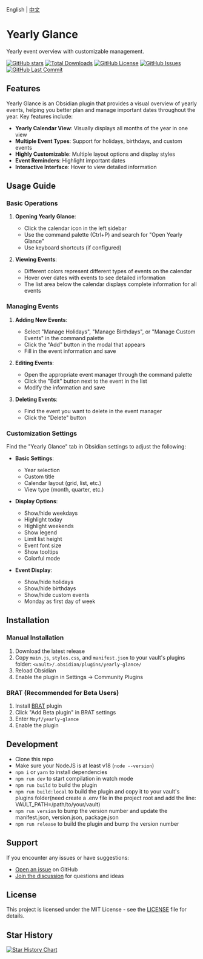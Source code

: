 English | [中文](./README-zh.md)

# Yearly Glance

Yearly event overview with customizable management.

[![GitHub stars](https://img.shields.io/github/stars/Moyf/yearly-glance?style=flat&label=Stars)](https://github.com/Moyf/yearly-glance/stargazers)
[![Total Downloads](https://img.shields.io/github/downloads/Moyf/yearly-glance/total?style=flat&label=Total%20Downloads)](https://github.com/Moyf/yearly-glance/releases)
[![GitHub License](https://img.shields.io/github/license/Moyf/yearly-glance?style=flat&label=License)](https://github.com/Moyf/yearly-glance/blob/master/LICENSE)
[![GitHub Issues](https://img.shields.io/github/issues/Moyf/yearly-glance?style=flat&label=Issues)](https://github.com/Moyf/yearly-glance/issues)
[![GitHub Last Commit](https://img.shields.io/github/last-commit/Moyf/yearly-glance?style=flat&label=Last%20Commit)](https://github.com/Moyf/yearly-glance/commits/master)

## Features

Yearly Glance is an Obsidian plugin that provides a visual overview of yearly events, helping you better plan and manage important dates throughout the year. Key features include:

- **Yearly Calendar View**: Visually displays all months of the year in one view
- **Multiple Event Types**: Support for holidays, birthdays, and custom events
- **Highly Customizable**: Multiple layout options and display styles
- **Event Reminders**: Highlight important dates
- **Interactive Interface**: Hover to view detailed information

## Usage Guide

### Basic Operations

1. **Opening Yearly Glance**:
   - Click the calendar icon in the left sidebar
   - Use the command palette (Ctrl+P) and search for "Open Yearly Glance"
   - Use keyboard shortcuts (if configured)

2. **Viewing Events**:
   - Different colors represent different types of events on the calendar
   - Hover over dates with events to see detailed information
   - The list area below the calendar displays complete information for all events

### Managing Events

1. **Adding New Events**:
   - Select "Manage Holidays", "Manage Birthdays", or "Manage Custom Events" in the command palette
   - Click the "Add" button in the modal that appears
   - Fill in the event information and save

2. **Editing Events**:
   - Open the appropriate event manager through the command palette
   - Click the "Edit" button next to the event in the list
   - Modify the information and save

3. **Deleting Events**:
   - Find the event you want to delete in the event manager
   - Click the "Delete" button

### Customization Settings

Find the "Yearly Glance" tab in Obsidian settings to adjust the following:

- **Basic Settings**:
  - Year selection
  - Custom title
  - Calendar layout (grid, list, etc.)
  - View type (month, quarter, etc.)

- **Display Options**:
  - Show/hide weekdays
  - Highlight today
  - Highlight weekends
  - Show legend
  - Limit list height
  - Event font size
  - Show tooltips
  - Colorful mode

- **Event Display**:
  - Show/hide holidays
  - Show/hide birthdays
  - Show/hide custom events
  - Monday as first day of week

## Installation
### Manual Installation

1. Download the latest release
2. Copy `main.js`, `styles.css`, and `manifest.json` to your vault's plugins folder: `<vault>/.obsidian/plugins/yearly-glance/`
3. Reload Obsidian
4. Enable the plugin in Settings → Community Plugins

### BRAT (Recommended for Beta Users)

1. Install [BRAT](https://github.com/TfTHacker/obsidian42-brat) plugin
2. Click "Add Beta plugin" in BRAT settings
3. Enter `Moyf/yearly-glance`
4. Enable the plugin

## Development

- Clone this repo
- Make sure your NodeJS is at least v18 (`node --version`)
- `npm i` or `yarn` to install dependencies
- `npm run dev` to start compilation in watch mode
- `npm run build` to build the plugin
- `npm run build:local` to build the plugin and copy it to your vault's plugins folder(need create a .env file in the project root and add the line: VAULT_PATH=/path/to/your/vault)
- `npm run version` to bump the version number and update the manifest.json, version.json, package.json
- `npm run release` to build the plugin and bump the version number

## Support

If you encounter any issues or have suggestions:
- [Open an issue](https://github.com/Moyf/yearly-glance/issues) on GitHub
- [Join the discussion](https://github.com/Moyf/yearly-glance/discussions) for questions and ideas

## License

This project is licensed under the MIT License - see the [LICENSE](LICENSE) file for details.

## Star History

[![Star History Chart](https://api.star-history.com/svg?repos=Moyf/yearly-glance&type=Timeline)](https://www.star-history.com/#Moyf/yearly-glance&Timeline)